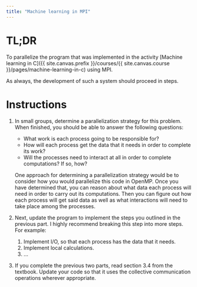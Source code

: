 ```yaml
---
title: "Machine learning in MPI"
---
```


# TL;DR
To parallelize the program that was implemented in the activity [Machine learning in C]({{ site.canvas.prefix }}/courses/{{ site.canvas.course }}/pages/machine-learning-in-c) using MPI.

As always, the development of such a system should proceed in steps.

# Instructions
1. In small groups, determine a parallelization strategy for this problem. When
   finished, you should be able to answer the following questions:
   * What work is each process going to be responsible for?
   * How will each process get the data that it needs in order to complete its
     work?
   * Will the processes need to interact at all in order to complete
     computations? If so, how?

   One approach for determining a parallelization strategy would be to consider
   how you would parallelize this code in OpenMP. Once you have determined that,
   you can reason about what data each process will need in order to carry out
   its computations. Then you can figure out how each process will get said data
   as well as what interactions will need to take place among the processes.

1. Next, update the program to implement the steps you outlined in the previous
   part. I highly recommend breaking this step into more steps. For example:
   1. Implement I/O, so that each process has the data that it needs.
   1. Implement local calculations.
   1. ...

1. If you complete the previous two parts, read section 3.4 from the textbook.
   Update your code so that it uses the collective communication operations
   wherever appropriate.
